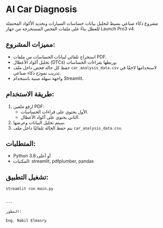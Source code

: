 
# AI Car Diagnosis

مشروع ذكاء صناعي بسيط لتحليل بيانات حساسات السيارات وتحديد الأكواد المحتملة للعطل بناءً على ملفات الفحص المستخرجة من جهاز Launch Pro3 v4.

## مميزات المشروع:
- استخراج تلقائي لبيانات الحساسات من ملفات PDF.
- تحليل أكواد الأعطال (DTCs) وربطها بقراءات الحساسات.
- حفظ كل حالة فحص داخل ملف `car_analysis_data.csv` لاستخدامها لاحقًا في تدريب نموذج ذكاء صناعي.
- واجهة سهلة مبنية باستخدام Streamlit.

## طريقة الاستخدام:
1. ارفع ملفين PDF:
   - الأول يحتوي على قراءات الحساسات.
   - الثاني يحتوي على أكواد الأعطال.
2. سيتم تحليل البيانات وعرضها.
3. يتم حفظ الحالة تلقائيًا داخل ملف `car_analysis_data.csv`.

## المتطلبات:
- Python 3.8 أو أعلى
- المكتبات: streamlit, pdfplumber, pandas

## تشغيل التطبيق:
```bash
streamlit run main.py


---

المطور:

Eng. Nabil Elmasry

